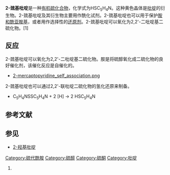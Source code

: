 **2-巯基吡啶**是一种[有机硫化合物](https://zh.wikipedia.org/wiki/有机硫化合物 "wikilink")，化学式为HSC<sub>5</sub>H<sub>4</sub>N。这种黄色晶体是[吡啶](../Page/吡啶.md "wikilink")的衍生物。2-巯基吡啶及其衍生物主要用作酰化试剂。2-巯基吡啶也可以用于保护[胺和](https://zh.wikipedia.org/wiki/胺 "wikilink")[酰亚胺基](https://zh.wikipedia.org/wiki/酰亚胺 "wikilink")，或者用作选择性的[还原剂](https://zh.wikipedia.org/wiki/还原剂 "wikilink")。2-巯基吡啶可以氧化为2,2'-二吡啶基二硫化物。\[1\]

## 反应

2-巯基吡啶可以氧化为2,2'-二吡啶基二硫化物。胺是将硫醇氧化成二硫化物的良好催化剂，该催化反应是自催化的。

  -
    [2-mercaptopyridine_self_association.png](https://zh.wikipedia.org/wiki/File:2-mercaptopyridine_self_association.png "fig:2-mercaptopyridine_self_association.png")

2-巯基吡啶也可以通过2,2'-联吡啶二硫化物的氢化还原来制备。

  -
    C<sub>5</sub>H<sub>4</sub>NSSC<sub>5</sub>H<sub>4</sub>N + 2 \[H\] → 2 HSC<sub>5</sub>H<sub>4</sub>N

## 参考文献

## 参见

  - [2-羟基吡啶](../Page/2-羟基吡啶.md "wikilink")

[Category:硫代酰胺](https://zh.wikipedia.org/wiki/Category:硫代酰胺 "wikilink") [Category:硫醇](https://zh.wikipedia.org/wiki/Category:硫醇 "wikilink") [Category:硫酮](https://zh.wikipedia.org/wiki/Category:硫酮 "wikilink") [Category:吡啶](https://zh.wikipedia.org/wiki/Category:吡啶 "wikilink")

1.